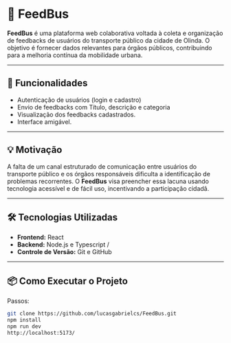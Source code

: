 # 🚌 FeedBus

**FeedBus** é uma plataforma web colaborativa voltada à coleta e organização de feedbacks de usuários do transporte público da cidade de Olinda. O objetivo é fornecer dados relevantes para órgãos públicos, contribuindo para a melhoria contínua da mobilidade urbana.

---

## 🚀 Funcionalidades

- Autenticação de usuários (login e cadastro)
- Envio de feedbacks com Título, descrição e categoria
- Visualização dos feedbacks cadastrados.
- Interface amigável.

---

## 💡 Motivação

A falta de um canal estruturado de comunicação entre usuários do transporte público e os órgãos responsáveis dificulta a identificação de problemas recorrentes. O **FeedBus** visa preencher essa lacuna usando tecnologia acessível e de fácil uso, incentivando a participação cidadã.

---

## 🛠️ Tecnologias Utilizadas

- **Frontend:** React
- **Backend:** Node.js e Typescript / 
- **Controle de Versão:** Git e GitHub

---

## 📦 Como Executar o Projeto

Passos:
   ```bash
   git clone https://github.com/lucasgabrielcs/FeedBus.git
   npm install 
   npm run dev 
   http://localhost:5173/






